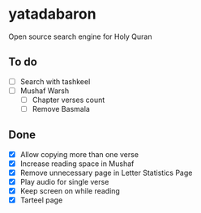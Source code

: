 
# yatadabaron
Open source search engine for Holy Quran

## To do
- [ ] Search with tashkeel
- [ ] Mushaf Warsh
    - [ ] Chapter verses count
    - [ ] Remove Basmala
## Done
- [x] Allow copying more than one verse
- [x] Increase reading space in Mushaf
- [x] Remove unnecessary page in Letter Statistics Page 
- [x] Play audio for single verse
- [x] Keep screen on while reading
- [x] Tarteel page